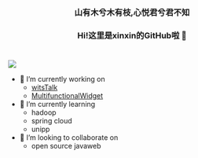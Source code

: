 <h3 align="center">山有木兮木有枝,心悦君兮君不知</h3>
<h3 align="center">Hi!这里是xinxin的GitHub啦 👋</h3>

#
<img src="https://github-readme-stats.vercel.app/api?username=XinSin-top&show_icons=true">

- 🔭 I’m currently working on
  - <a target="_blank" href="https://github.com/XinSin-top/witsTalk/">witsTalk</a> 
  - <a target="_blank" href="https://github.com/XinSin-top/MultifunctionalWidget/">MultifunctionalWidget</a> 
- 🌱 I’m currently learning
  - hadoop
  - spring cloud
  - unipp
- 👯 I’m looking to collaborate on
  - open source javaweb
